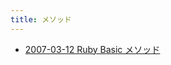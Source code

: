 ```yaml
---
title: メソッド
---
```



- [2007-03-12 Ruby Basic メソッド](./../../../../../d/2007/03/12/Ruby_Baisc_メソッド.md)




